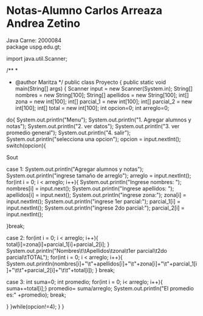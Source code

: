 # Notas-Alumno Carlos Arreaza   Andrea Zetino
Java           Carne: 2000084   
package uspg.edu.gt;

import java.util.Scanner;

/**
 *
 * @author Maritza
 */
public class Proyecto {
 public static void main(String[] args) {
 Scanner input = new Scanner(System.in);
String[] nombres = new String[100];
String[] apellidos = new String[100];
int[] zona = new int[100];
int[] parcial_1 = new int[100];
int[] parcial_2 = new int[100];
int[] total = new int[100];
int opcion=0;
int arreglo=0;

do{
System.out.println("Menu");
System.out.println("1. Agregar alumnos y notas");
System.out.println("2. ver datos");
System.out.println("3. ver promedio general");
System.out.println("4. salir");
System.out.println("selecciona una opcion");
opcion = input.nextInt();
switch(opcion){

Sout 
    
case 1:
System.out.println("Agregar alumnos y notas");
System.out.println("ingrese tamaño de arreglo");
arreglo = input.nextInt();
for(int i = 0; i < arreglo; i++){
System.out.println("Ingrese nombres: ");
nombres[i] = input.next();
System.out.println("Ingrese apellidos: ");
apellidos[i] = input.next();
System.out.println("ingrese zona:");
zona[i] = input.nextInt();
System.out.println("ingrese 1er parcial:");
parcial_1[i] = input.nextInt();
System.out.println("ingrese 2do parcial:");
parcial_2[i] = input.nextInt();

}break;
    
    
case 2:
 for(int i = 0; i < arreglo; i++){
 total[i]=zona[i]+parcial_1[i]+parcial_2[i];
 }
 System.out.println("Nombres\t\tApellidos\tzona\t1er parcial\t2do parcial\tTOTAL");
 for(int i = 0; i < arreglo; i++){
System.out.println(nombres[i]+"\t"+apellidos[i]+"\t"+zona[i]+"\t"+parcial_1[i]+"\t\t"+parcial_2[i]+"\t\t"+total[i]);
 }
break;
    
    
case 3:
int suma=0;
int promedio;
for(int i = 0; i< arreglo; i++){
suma+=total[i];}
promedio= suma/arreglo;
System.out.println("El promedio es:" +promedio);
break;
    

}
 }while(opcion!=4);
 }
 }
